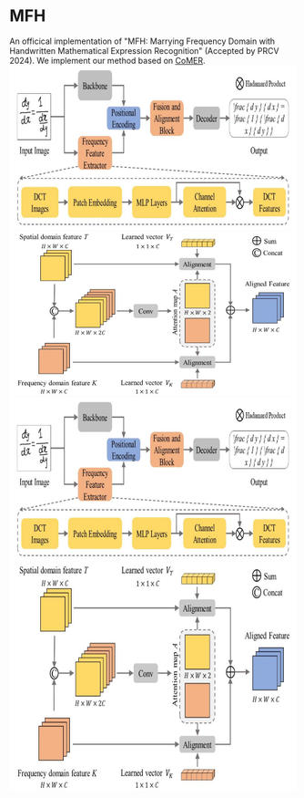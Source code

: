 # MFH
An officical implementation of "MFH: Marrying Frequency Domain with Handwritten Mathematical Expression Recognition" (Accepted by PRCV 2024). We implement our method based on [CoMER](https://arxiv.org/abs/2207.04410).
![](https://github.com/Hryxyhe/MFH/raw/master/material/Pipeline.jpg)  
![](https://github.com/Hryxyhe/MFH/raw/master/material/FAB.jpg)  
<img src="https://github.com/Hryxyhe/MFH/raw/master/material/Pipeline.jpg" width="1000px">
<img src="https://github.com/Hryxyhe/MFH/raw/master/material/FAB.jpg" width="1000px" height="400px">

